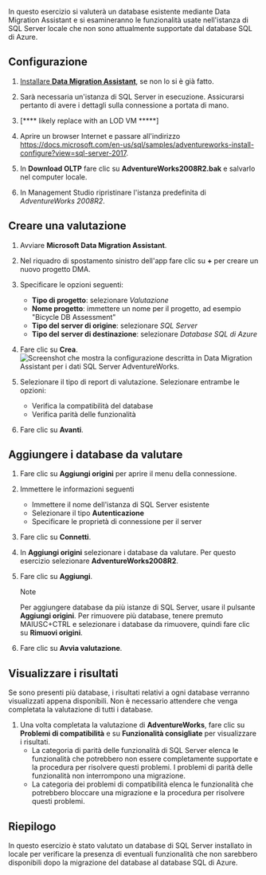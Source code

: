 In questo esercizio si valuterà un database esistente mediante Data Migration Assistant e si esamineranno le funzionalità usate nell'istanza di SQL Server locale che non sono attualmente supportate dal database SQL di Azure.

## <a name="setup"></a>Configurazione

1. [Installare **Data Migration Assistant**](https://www.microsoft.com/en-us/download/details.aspx?id=53595), se non lo si è già fatto.

1. Sarà necessaria un'istanza di SQL Server in esecuzione. Assicurarsi pertanto di avere i dettagli sulla connessione a portata di mano.
1. [**** likely replace with an LOD VM *****] <!-- TODO: -->

1. Aprire un browser Internet e passare all'indirizzo https://docs.microsoft.com/en-us/sql/samples/adventureworks-install-configure?view=sql-server-2017.

1. In **Download OLTP** fare clic su **AdventureWorks2008R2.bak** e salvarlo nel computer locale.

1. In Management Studio ripristinare l'istanza predefinita di *AdventureWorks 2008R2*.

## <a name="create-an-assessment"></a>Creare una valutazione

1. Avviare **Microsoft Data Migration Assistant**.

1. Nel riquadro di spostamento sinistro dell'app fare clic su __+__ per creare un nuovo progetto DMA.

1. Specificare le opzioni seguenti:
    - **Tipo di progetto**: selezionare *Valutazione*
    - **Nome progetto**: immettere un nome per il progetto, ad esempio "Bicycle DB Assessment"
    - **Tipo del server di origine**: selezionare *SQL Server*
    - **Tipo del server di destinazione**: selezionare *Database SQL di Azure*

1. Fare clic su **Crea**.
    ![Screenshot che mostra la configurazione descritta in Data Migration Assistant per i dati SQL Server AdventureWorks.](../media-draft/3-create-assessment.png)

1. Selezionare il tipo di report di valutazione. Selezionare entrambe le opzioni:
    - Verifica la compatibilità del database
    - Verifica parità delle funzionalità

1. Fare clic su **Avanti**.

## <a name="add-databases-to-assess"></a>Aggiungere i database da valutare

1. Fare clic su **Aggiungi origini** per aprire il menu della connessione.
2. Immettere le informazioni seguenti
    - Immettere il nome dell'istanza di SQL Server esistente
    - Selezionare il tipo **Autenticazione**
    - Specificare le proprietà di connessione per il server
3. Fare clic su **Connetti**.
4. In **Aggiungi origini** selezionare i database da valutare. Per questo esercizio selezionare **AdventureWorks2008R2**.
5. Fare clic su **Aggiungi**.
    > [!NOTE]
    > Per aggiungere database da più istanze di SQL Server, usare il pulsante **Aggiungi origini**. Per rimuovere più database, tenere premuto MAIUSC+CTRL e selezionare i database da rimuovere, quindi fare clic su **Rimuovi origini**.

6. Fare clic su **Avvia valutazione**.

## <a name="view-results"></a>Visualizzare i risultati

Se sono presenti più database, i risultati relativi a ogni database verranno visualizzati appena disponibili. Non è necessario attendere che venga completata la valutazione di tutti i database.

1. Una volta completata la valutazione di **AdventureWorks**, fare clic su **Problemi di compatibilità** e su **Funzionalità consigliate** per visualizzare i risultati.
    - La categoria di parità delle funzionalità di SQL Server elenca le funzionalità che potrebbero non essere completamente supportate e la procedura per risolvere questi problemi. I problemi di parità delle funzionalità non interrompono una migrazione.
    - La categoria dei problemi di compatibilità elenca le funzionalità che potrebbero bloccare una migrazione e la procedura per risolvere questi problemi.

## <a name="summary"></a>Riepilogo

In questo esercizio è stato valutato un database di SQL Server installato in locale per verificare la presenza di eventuali funzionalità che non sarebbero disponibili dopo la migrazione del database al database SQL di Azure.